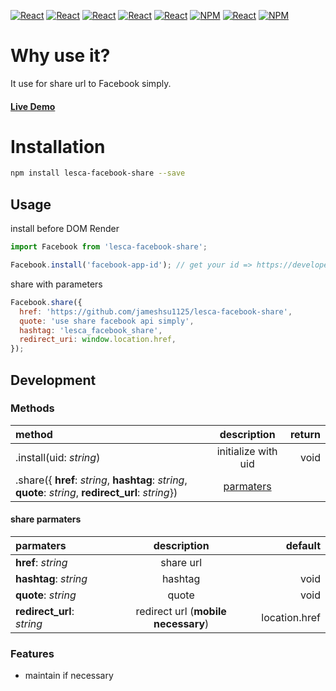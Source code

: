 [![React](https://img.shields.io/badge/-ReactJs-61DAFB?style=for-the-badge&logo=react&logoColor=white)](https://zh-hant.reactjs.org/)
[![React](https://img.shields.io/badge/Less-1d365d?style=for-the-badge&logo=less&logoColor=white)](https://lesscss.org/)
[![React](https://img.shields.io/badge/Typescript-4277c0?style=for-the-badge&logo=typescript&logoColor=white)](https://www.typescriptlang.org/)
[![React](https://img.shields.io/badge/HTML5-E34F26?style=for-the-badge&logo=html5&logoColor=white)](https://www.w3schools.com/html/)
[![React](https://img.shields.io/badge/-CSS3-1572B6?style=for-the-badge&logo=css3&logoColor=white)](https://www.w3schools.com/css/)
[![NPM](https://img.shields.io/badge/NPM-ba443f?style=for-the-badge&logo=npm&logoColor=white)](https://www.npmjs.com/)
[![React](https://img.shields.io/badge/Node.js-43853D?style=for-the-badge&logo=node.js&logoColor=white)](https://nodejs.org/en/)
[![NPM](https://img.shields.io/badge/DEV-Jameshsu1125-9cf?style=for-the-badge)](https://www.npmjs.com/~jameshsu1125)

# Why use it?

It use for share url to Facebook simply.

#### [Live Demo](https://jameshsu1125.github.io/lesca-facebook-share/)

# Installation

```sh
npm install lesca-facebook-share --save
```

## Usage

install before DOM Render

```javascript
import Facebook from 'lesca-facebook-share';

Facebook.install('facebook-app-id'); // get your id => https://developers.facebook.com/apps/
```

share with parameters

```javascript
Facebook.share({
  href: 'https://github.com/jameshsu1125/lesca-facebook-share',
  quote: 'use share facebook api simply',
  hashtag: 'lesca_facebook_share',
  redirect_uri: window.location.href,
});
```

## Development

### Methods

| method                                                                                                |          description          | return |
| :---------------------------------------------------------------------------------------------------- | :---------------------------: | -----: |
| .install(uid: _string_)                                                                               |      initialize with uid      |   void |
| .share({ **href**: _string_, **hashtag**: _string_, **quote**: _string_, **redirect_url**: _string_}) | [parmaters](#share-parmaters) |        |

#### share parmaters

| parmaters                  |             description             |       default |
| :------------------------- | :---------------------------------: | ------------: |
| **href**: _string_         |              share url              |               |
| **hashtag**: _string_      |               hashtag               |          void |
| **quote**: _string_        |                quote                |          void |
| **redirect_url**: _string_ | redirect url (**mobile necessary**) | location.href |

### Features

- maintain if necessary
